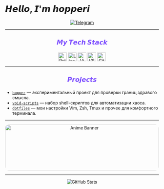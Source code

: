 # 𝙃𝙚𝙡𝙡𝙤, 𝙄'𝙢 𝙝𝙤𝙥𝙥𝙚𝙧𝙞

<p align="center">
  <a href="https://t.me/normcheal">
    <img src="https://img.shields.io/badge/-@normcheal-7C4DFF?style=flat-square&logo=telegram&logoColor=white&labelColor=6B3AC3" alt="Telegram" />
  </a>
</p>

---

## <p align="center" style="color:#7C4DFF;">𝙈𝙮 𝙏𝙚𝙘𝙝 𝙎𝙩𝙖𝙘𝙠</p>

<p align="center">
  <img src="https://img.shields.io/badge/-Python-3776AB?style=flat-square&logo=python&logoColor=white&labelColor=2C5F9E&color=3776AB" alt="Python" height="28" />
  <img src="https://img.shields.io/badge/-Linux-FCC624?style=flat-square&logo=linux&logoColor=black&labelColor=D4B106&color=FCC624" alt="Linux" height="28" />
  <img src="https://img.shields.io/badge/-Vim-019733?style=flat-square&logo=vim&logoColor=white&labelColor=017F2E&color=019733" alt="Vim" height="28" />
  <img src="https://img.shields.io/badge/-VS_Code-007ACC?style=flat-square&logo=visual-studio-code&logoColor=white&labelColor=005A9E&color=007ACC" alt="VS Code" height="28" />
  <img src="https://img.shields.io/badge/-Git-F05032?style=flat-square&logo=git&logoColor=white&labelColor=BD3B28&color=F05032" alt="Git" height="28" />
</p>

---

## <p align="center" style="color:#7C4DFF;">𝙋𝙧𝙤𝙟𝙚𝙘𝙩𝙨</p>

<ul>
  <li><a href="https://github.com/hopperi/hopper"><code>hopper</code></a> — экспериментальный проект для проверки границ здравого смысла.</li>
  <li><a href="https://github.com/hopperi/void-scripts"><code>void-scripts</code></a> — набор shell-скриптов для автоматизации хаоса.</li>
  <li><a href="https://github.com/hopperi/dotfiles"><code>dotfiles</code></a> — мои настройки Vim, Zsh, Tmux и прочее для комфортного терминала.</li>
</ul>

---

<p align="center">
  <img src="https://user-images.githubusercontent.com/10880316/170969960-6a1679ae-215e-4c3a-9bd1-413f998e5af7.gif" alt="Anime Banner" width="100%" style="border-radius: 12px; max-height: 150px; object-fit: cover;" />
</p>

---

<p align="center">
  <img src="https://github-readme-stats.vercel.app/api?username=hopperi&show_icons=true&theme=dracula&hide_border=true" alt="GitHub Stats" />
</p>
